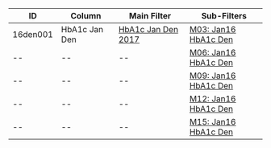 ID | Column | Main Filter | Sub-Filters | 
-- | ------ | -------| -----------|
16den001| HbA1c Jan Den | [HbA1c Jan Den 2017](https://github.com/Edward-Yao31/Salud-Y-Vida-Report/blob/2017-Salud-Y-Vida-Report/main-filters/den/HbA1c%20Jan%20Den%202017) | [M03: Jan16 HbA1c Den](https://github.com/Edward-Yao31/Salud-Y-Vida-Report/blob/2017-Salud-Y-Vida-Report/sub-filters/den/M03:%20Jan16%20HbA1c%20Den%202017) |
-- | --| --|[M06: Jan16 HbA1c Den](https://github.com/Edward-Yao31/Salud-Y-Vida-Report/blob/2017-Salud-Y-Vida-Report/sub-filters/den/M06:%20Jan16%20HbA1c%20Den%202017)|
-- | --| --|[M09: Jan16 HbA1c Den](https://github.com/Edward-Yao31/Salud-Y-Vida-Report/blob/2017-Salud-Y-Vida-Report/sub-filters/den/M09:%20Jan16%20HbA1c%20Den%202017)|
-- | --| --|[M12: Jan16 HbA1c Den](https://github.com/Edward-Yao31/Salud-Y-Vida-Report/blob/2017-Salud-Y-Vida-Report/sub-filters/den/M12:%20Jan16%20HbA1c%20Den%202017)|
-- | --| --|[M15: Jan16 HbA1c Den](https://github.com/Edward-Yao31/Salud-Y-Vida-Report/blob/2017-Salud-Y-Vida-Report/sub-filters/den/M15:%20Jan16%20HbA1c%20Den%202017)|
